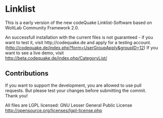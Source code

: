 Linklist
================

This is a early version of the new codeQuake Linklist-Software based on WoltLab Community Framework 2.0.

An successfull installation with the current files is not guaranteed - if you want to test it, visit http;//codequake.de and apply for a testing account. (http://codequake.de/index.php?form=UserGroupApply&groupID=12)
If you want to see a live demo, visit http://beta.codequake.de/index.php/CategoryList/




Contributions
----------------
If you want to support the development, you are allowed to use pull requests. But please test your changes before submitting the commit. Thank you!


All files are LGPL licensed:
GNU Lesser General Public License <http://opensource.org/licenses/lgpl-license.php>
